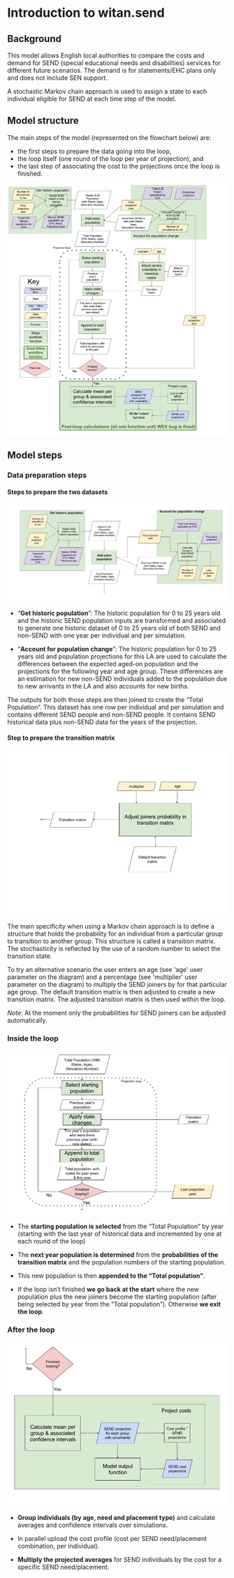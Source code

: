 # Introduction to witan.send

## Background

This model allows English local authorities to compare the costs and demand for SEND (special educational needs and disabilities) services for different future scenarios. The demand is for statements/EHC plans only and does not include SEN support.

A stochastic Markov chain approach is used to assign a state to each individual eligible for SEND at each time step of the model.

## Model structure

The main steps of the model (represented on the flowchart below) are:

* the first steps to prepare the data going into the loop,
* the loop itself (one round of the loop per year of projection), and
* the last step of associating the cost to the projections once the loop is finished.

![Overview of the SEND model](images/send-model-mvp.png)

## Model steps

### Data preparation steps

#### Steps to prepare the two datasets

![Two data prep steps](images/two-data-prep-steps.png)

* “**Get historic population**”:
The historic population for 0 to 25 years old and the historic SEND population inputs are transformed and associated to generate one historic dataset of 0 to 25 years old of both SEND and non-SEND with one year per individual and per simulation.

* “**Account for population change**”:
The historic population for 0 to 25 years old and population projections for this LA are used to calculate the differences between the expected aged-on population and the projections for the following year and age group. These differences are an estimation for new non-SEND individuals added to the population due to new arrivants in the LA and also accounts for new births.

The outputs for both those steps are then joined to create the “Total Population”.
This dataset has one row per individual and per simulation and contains different SEND people and non-SEND people. It contains SEND historical data plus non-SEND data for the years of the projection.

#### Step to prepare the transition matrix

![Preparation of the transition matrix](images/prep-transition-matrix.png)

The main specificity when using a Markov chain approach is to define a structure that holds the probability for an individual from a particular group to transition to another group.
This structure is called a transition matrix.
The stochasticity is reflected by the use of a random number to select the transition state.

To try an alternative scenario the user enters an age (see 'age' user parameter on the diagram) and a percentage (see 'multiplier' user parameter on the diagram) to multiply the SEND joiners by for that particular age group. The default transition matrix is then adjusted to create a new transition matrix.
The adjusted transition matrix is then used within the loop.

*Note*: At the moment only the probabilities for SEND joiners can be adjusted automatically.


### Inside the loop

![Steps inside the loop](images/steps-inside-the-loop.png)

* The **starting population is selected** from the “Total Population” by year (starting with the last year of historical data and incremented by one at each round of the loop)

* The **next year population is determined** from the **probabilities of the transition matrix** and the population numbers of the starting population.

* This new population is then **appended to the “Total population”**.

* If the loop isn’t finished **we go back at the start** where the new population plus the new joiners become the starting population (after being selected by year from the “Total population”). Otherwise **we exit the loop**.


### After the loop

![Steps after the loop](images/steps-after-the-loop.png)

* **Group individuals (by age, need and placement type)** and calculate averages and confidence intervals over simulations.

* In parallel upload the cost profile (cost per SEND need/placement combination, per individual).

* **Multiply the projected averages** for SEND individuals by the cost for a specific SEND need/placement.
